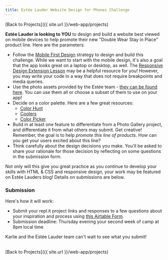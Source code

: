 ```yaml
---
title: Estée Lauder Website Design for Phones Challenge
---
```


[Back to Projects]({{ site.url }}/web-app/projects)

**Estée Lauder is looking to YOU** to design and build a website best viewed on mobile devices to help promote their new "Double Wear Stay in Place" product line. Here are the parameters:
- Follow the [Mobile First Design](https://www.justinmind.com/blog/complete-guide-to-mobile-first-design/#:~:text=What%20is%20mobile%20first%20design,experience%20to%20the%20right%20device) strategy to design and build this challenge. While we want to start with the mobile design, it's also a goal that the app looks great on a laptop or desktop, as well. The [Responsive Design Extension Lesson](https://kodewithklossy.github.io/kwk-virtual-curriculum/web-app/lessons/css-extension-responsive-design/) may be a helpful resource for you! However, you may write your code in a way that does not require breakpoints and media queries.
- Use the photo assets provided by the Estée team - [they can be found here](https://drive.google.com/drive/folders/1tlQtrMpXFd7fqJvMkXxs0UsOGu36zim9?usp=sharing). You can use them all or choose a subset of them to use on your app!
- Decide on a color palette. Here are a few great resources:
  - [Color Hunt](https://colorhunt.co/)
  - [Coolers](https://coolors.co/)
  - [Color Picker](https://htmlcolorcodes.com/color-picker/)
- Build in at least one feature to differentiate from a Photo Gallery project, and differentiate it from what others may submit. Get creative! Remember, the goal is to help _promote this line of products_. How can you get your users excited about this line? 
- Think carefully about the design decisions you make. You'll be asked to share your rationale for those decision by reflecting on some questions in the submission form.

Not only will this give you great practice as you continue to develop your skills with HTML & CSS and responsive design, your work may be featured on Estée Lauders blog! Details on submissions are below.

### Submission

Here's how it will work:
- Submit your repl.it project links and responses to a few questions about your inspiration and process using [this Airtable Form](https://airtable.com/shrEwdXuwudMZ4g0Q). 
- Submission deadline: Thursday evening your second week of camp at 8pm local time

Karlie and the Estée Lauder team can't wait to see what you submit!

<br>
[Back to Projects]({{ site.url }}/web-app/projects)
